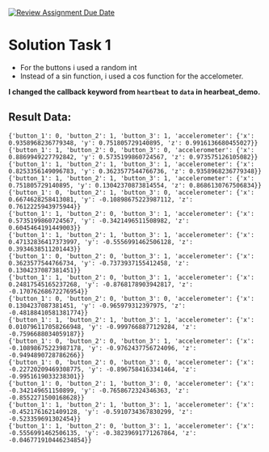 [![Review Assignment Due Date](https://classroom.github.com/assets/deadline-readme-button-24ddc0f5d75046c5622901739e7c5dd533143b0c8e959d652212380cedb1ea36.svg)](https://classroom.github.com/a/kngN8axl)


# Solution Task 1

- For the buttons i used a random int
- Instead of a sin function, i used a cos function for the accelometer.

**I changed the callback keyword from `heartbeat` to `data` in hearbeat_demo.**

## Result Data:
```
{'button_1': 0, 'button_2': 1, 'button_3': 1, 'accelerometer': {'x': 0.9358968236779348, 'y': 0.751805729140895, 'z': 0.9916136680455027}}
{'button_1': 1, 'button_2': 0, 'button_3': 0, 'accelerometer': {'x': 0.8869949227792842, 'y': 0.5735199860724567, 'z': 0.973575126105082}}
{'button_1': 1, 'button_2': 1, 'button_3': 1, 'accelerometer': {'x': 0.8253356149096783, 'y': 0.3623577544766736, 'z': 0.9358968236779348}}
{'button_1': 1, 'button_2': 1, 'button_3': 1, 'accelerometer': {'x': 0.751805729140895, 'y': 0.13042370873814554, 'z': 0.8686130767506834}}
{'button_1': 0, 'button_2': 1, 'button_3': 0, 'accelerometer': {'x': 0.6674628258413081, 'y': -0.10898675223987112, 'z': 0.7612225943975944}}
{'button_1': 1, 'button_2': 0, 'button_3': 1, 'accelerometer': {'x': 0.5735199860724567, 'y': -0.3421496511508982, 'z': 0.6045464191449003}}
{'button_1': 1, 'button_2': 1, 'button_3': 1, 'accelerometer': {'x': 0.47132836417373997, 'y': -0.5556991462506128, 'z': 0.3934638511201443}}
{'button_1': 0, 'button_2': 0, 'button_3': 1, 'accelerometer': {'x': 0.3623577544766734, 'y': -0.7373937155412458, 'z': 0.1304237087381451}}
{'button_1': 1, 'button_2': 0, 'button_3': 1, 'accelerometer': {'x': 0.24817545165237268, 'y': -0.8768178903942817, 'z': -0.17076268672276954}}
{'button_1': 0, 'button_2': 0, 'button_3': 0, 'accelerometer': {'x': 0.1304237087381451, 'y': -0.965979312397975, 'z': -0.48188410581381774}}
{'button_1': 1, 'button_2': 1, 'button_3': 1, 'accelerometer': {'x': 0.010796117058266948, 'y': -0.9997668877129284, 'z': -0.7596688034059187}}
{'button_1': 0, 'button_2': 0, 'button_3': 1, 'accelerometer': {'x': -0.10898675223987178, 'y': -0.9762437756724096, 'z': -0.9494890728786266}}
{'button_1': 0, 'button_2': 0, 'button_3': 0, 'accelerometer': {'x': -0.22720209469308775, 'y': -0.8967584163341464, 'z': -0.9951619033238301}}
{'button_1': 0, 'button_2': 1, 'button_3': 0, 'accelerometer': {'x': -0.342149651150899, 'y': -0.7658672324346363, 'z': -0.8552271500168628}}
{'button_1': 1, 'button_2': 1, 'button_3': 1, 'accelerometer': {'x': -0.4521761621409128, 'y': -0.5910734367830299, 'z': -0.523359691302454}}
{'button_1': 1, 'button_2': 0, 'button_3': 1, 'accelerometer': {'x': -0.5556991462506135, 'y': -0.38239691771267864, 'z': -0.046771910446234854}}
```


